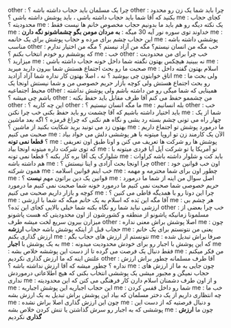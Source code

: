 other : چرا یک مسلمان باید حجاب داشته باشه ؟
other : چرا باید شما یک زن رو محدود بکنید که آقا شما باید حجاب داشته باشی ، باید پوشش داشته باشی ؟
me : کجای حجاب محدودیته ؟
me : یک نکته دیگه رو هم باید ما بدونیم حجاب مخصوص خانم ها نیست فقط
me : خداوند توی سوره نور آیه 30 میگه : **به مردان مومن بگو چشماشونو نگه دارن** 
me : این حجاب چشم برای مرده و حجاب پوشش برای یک خانمه
me : پوششی داشته باشه مناسب
other : خب مگه من انسان نیستم؟ مگه من آزاد نیستم ؟ مگه من اختیار ندارم که پوششم رو خودم انتخاب بکنم ؟
me : خب
other : خب چرا برای من محدودیت میزارید ؟ 
me : نه ببینید هیچکس بهتون نگفته شما داخل خونه حجاب داشته باشی 
me : صحبت ما رو بحث اجتماع هستش شما بیرون دارید میرید
me : اسلام بهتون گفته داخل اتاق خوابتون چی بپوشید ؟ نه ، اصلا بهتون کار نداره  شما آزاد آزادید
me : ولی بحث ما رو بحث اجتماع هستش ولی کوچه بازار حریم خصوصی من و شما نیستش اونجا یک محیط اجتماعیه
other : همینایی که شما میگی رو من داشته باشم ولی پوشش نداشته باشم چی میشه ؟
other : من چشممو حفظ می کنم آقا طرف مقابل باید حفظ بکنه
other : این چه کاریه ؟
other : ما مگه انسان نیستیم ؟ 
me : بله انسانیم
other : خب باید اختیار داشته باشیم که آقا چشمت رو باید حفظ بکنی خب چرا نکنن
me : شما از یک چهار راه می تونی چشم بسته رد بشی و نگاه هم نکنی که چراغ قرمزه ؟ اگه بعد ماشین بهتون زد می تونید برید شکایت بکنید از ماشین ؟
me : ما درمورد پوشش تو اجتماع داریم صحبت می کنیم 
me : الآن یک کارمند زن تو اروپا میتونه با هر پوششی دلش می خواد بیاد ؟ **قطعا نمی تونه** 
me : پوشش ها رو شرکت ها تعریف می کنن و اونا طبق اون تعریفی که توی شرکت داره میتونه اونجا بیاد
me : تو آمریکا یا تو شرکت اَپل آیا فردی میتونه با شلوارک یک آقا بره کار بکنه ؟ قطعا نمی تونه
me : باید کت و شلوار داشته باشه کراوات هم داشته باشه 
me : چرا اونجا بحث آزادی و اینا نیستش ؟ 
other : اون خب قوانین خود همون شرکته
me : خب اینم قوانین اسلامه
me : چطور اون برای شما محترمه و مهمه 
me : قوانین یک دین براتون مهم **نیست** ؟
me : اصل سوال من اینه از شما ما درمورد حریم خصوصی شما صحبت نمی کنیم ما درمورد خونه شما صحبت نمی کنیم  ما درمورد کوچه و بازار داریم صحبت می کنیم 
me : چرا این دوتا رو با همدیگه قاطی می کنین ؟
me : آقا مگه این بَده که اسلام به یک خانم میگه که شما با ارزشی
me : هر چشم بی ارزشی نباید شما رو نگاه بکنه شما خیلی بالایی کجای این بَده؟
other : خب چرا بعضی از مسلمونا زمانیکه پاشونو از منطقه و کشورشون از اون محدودیتی که هست پاشونو میزارن بیرون سریع لخت میشه طرف 
other : اصلا پوشش براش معنی نداره
me : چون حجاب قبل از اینکه پوشش باشه حجاب **ارزشه**
me : یعنی من نتونستم برای یک خانم ارزش گذاری بکنم 
me : نتونستم از ارزش های حجاب بگم 
me : صرفا براش تبدیل شده به یک پوشش با **اجبار** 
me : که این پوشش با اجبار رو برای خودش محدودیت میدونه
me : فقط دنبال یک فرصت می گرده تا از دست این پوششه خلاص بشه
me : من فکر میکنم علتش اینه که ما ارزش گذاری نکردیم
other : آقا طرف مسلمانه چطور براش ارزش نداره ؟ چطور میشه که آقا ارزش نداشته باشه ؟
me : چون جایی به ما از ارزش های حجاب نمیگن و مجبور میشی یک پوششی انتخاب بکنی که هیچ اطلاعاتی درموردش نداری
me : و از اون طرف دشمنان اسلام دارن کار فرهنگی می کنن که این محدودیته
me : این حجاب اجباریه این پوشش اجباریه
me : شما رو داخل قفس کردن
me : خب ما چه انتظاری داریم از یک دختر مسلمان که بیاد این پوشش براش تبدیل به یک ارزش بشه
me : چون این ارزش گذاری اصلا براش نشده
me : و دنبال فرصتیه که از دست این پوششی که به اجبار رو سرش گذاشتن یا تنش کردن خلاص بشه
me : چون ما **ارزش گذاری** نکردیم